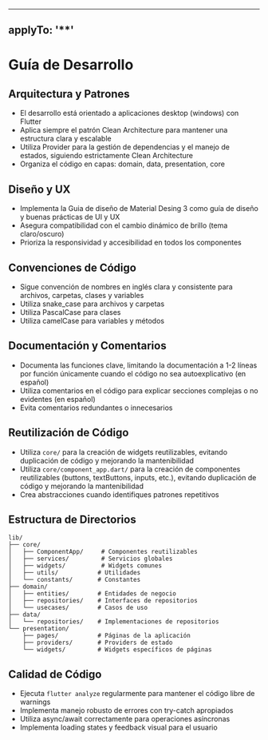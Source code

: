  
---
applyTo: '**'
---
# Guía de Desarrollo

## Arquitectura y Patrones
- El desarrollo está orientado a aplicaciones desktop (windows) con Flutter
- Aplica siempre el patrón Clean Architecture para mantener una estructura clara y escalable
- Utiliza Provider para la gestión de dependencias y el manejo de estados, siguiendo estrictamente Clean Architecture
- Organiza el código en capas: domain, data, presentation, core

## Diseño y UX
- Implementa la Guia de diseño de Material Desing 3 como guía de diseño y buenas prácticas de UI y UX
- Asegura compatibilidad con el cambio dinámico de brillo (tema claro/oscuro)
- Prioriza la responsividad y accesibilidad en todos los componentes

## Convenciones de Código
- Sigue convención de nombres en inglés clara y consistente para archivos, carpetas, clases y variables
- Utiliza snake_case para archivos y carpetas
- Utiliza PascalCase para clases
- Utiliza camelCase para variables y métodos

## Documentación y Comentarios
- Documenta las funciones clave, limitando la documentación a 1-2 líneas por función únicamente cuando el código no sea autoexplicativo (en español)
- Utiliza comentarios en el código para explicar secciones complejas o no evidentes (en español)
- Evita comentarios redundantes o innecesarios

## Reutilización de Código
- Utiliza `core/` para la creación de widgets reutilizables, evitando duplicación de código y mejorando la mantenibilidad
- Utiliza `core/component_app.dart/` para la creación de componentes reutilizables (buttons, textButtons, inputs, etc.), evitando duplicación de código y mejorando la mantenibilidad
- Crea abstracciones cuando identifiques patrones repetitivos

## Estructura de Directorios
```
lib/
├── core/
│   ├── ComponentApp/     # Componentes reutilizables
│   ├── services/         # Servicios globales
│   ├── widgets/          # Widgets comunes
│   ├── utils/           # Utilidades
│   └── constants/       # Constantes
├── domain/
│   ├── entities/        # Entidades de negocio
│   ├── repositories/    # Interfaces de repositorios
│   └── usecases/        # Casos de uso
├── data/
│   └── repositories/    # Implementaciones de repositorios
└── presentation/
    ├── pages/           # Páginas de la aplicación
    ├── providers/       # Providers de estado
    └── widgets/         # Widgets específicos de páginas
```

## Calidad de Código
- Ejecuta `flutter analyze` regularmente para mantener el código libre de warnings
- Implementa manejo robusto de errores con try-catch apropiados
- Utiliza async/await correctamente para operaciones asíncronas
- Implementa loading states y feedback visual para el usuario
```
